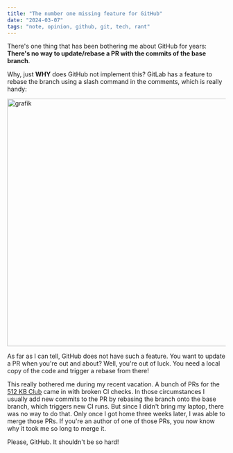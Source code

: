 ```yaml
---
title: "The number one missing feature for GitHub"
date: "2024-03-07"
tags: "note, opinion, github, git, tech, rant"
---
```


There's one thing that has been bothering me about GitHub for years: **There's no way to update/rebase a PR with the commits of the base branch**.

Why, just **WHY** does GitHub not implement this? GitLab has a feature to rebase the branch using a slash command in the comments, which is really handy:

<img width="571" alt="grafik" src="https://github.com/garritfra/garrit.xyz/assets/32395585/2b6bc166-50f2-4be9-9f97-ed9fe5314730">

As far as I can tell, GitHub does not have such a feature. You want to update a PR when you're out and about? Well, you're out of luck. You need a local copy of the code and trigger a rebase from there!

This really bothered me during my recent vacation. A bunch of PRs for the [512 KB Club](https://github.com/kevquirk/512kb.club) came in with broken CI checks. In those circumstances I usually add new commits to the PR by rebasing the branch onto the base branch, which triggers new CI runs. But since I didn't bring my laptop, there was no way to do that. Only once I got home three weeks later, I was able to merge those PRs. If you're an author of one of those PRs, you now know why it took me so long to merge it.

Please, GitHub. It shouldn't be so hard!

